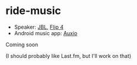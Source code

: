 # ride-music

* Speaker: [JBL](https://en.wikipedia.org/wiki/JBL), [Flip 4](https://www.jbl.com/refurbished-speakers/JBL+Flip+4.html)
* Android music app: [Auxio](https://github.com/OxygenCobalt/Auxio)

Coming soon

(I should probably like Last&period;fm, but I'll work on that)
